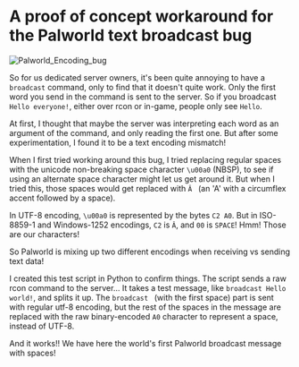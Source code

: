 # A proof of concept workaround for the Palworld text broadcast bug

![Palworld_Encoding_bug](https://github.com/Darkhand81/Palworld_broadcast_encoding_bug/assets/1334381/25cadc75-7da5-4419-b73f-861d2f799ad7)

So for us dedicated server owners, it's been quite annoying to have a `broadcast` command, only to find that it doesn't quite work. Only the first word you send in the command is sent to the server.  So if you broadcast `Hello everyone!`, either over rcon or in-game, people only see `Hello`.

At first, I thought that maybe the server was interpreting each word as an argument of the command, and only reading the first one.  But after some experimentation, I found it to be a text encoding mismatch!

When I first tried working around this bug, I tried replacing regular spaces with the unicode non-breaking space character `\u00a0` (NBSP), to see if using an alternate space character might let us get around it.  But when I tried this, those spaces would get replaced with `Â ` (an 'A' with a circumflex accent followed by a space).

In UTF-8 encoding, `\u00a0` is represented by the bytes `C2 A0`. But in ISO-8859-1 and Windows-1252 encodings, `C2` is `Â`, and `00` is `SPACE`! Hmm! Those are our characters!

So Palworld is mixing up two different encodings when receiving vs sending text data!

I created this test script in Python to confirm things.  The script sends a raw rcon command to the server... It takes a test message, like `broadcast Hello world!`, and splits it up. The `broadcast ` (with the first space) part is sent with regular utf-8 encoding, but the rest of the spaces in the message are replaced with the raw binary-encoded `A0` character to represent a space, instead of UTF-8.

And it works!! We have here the world's first Palworld broadcast message with spaces!
